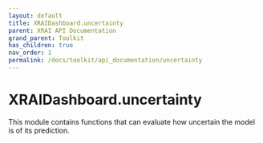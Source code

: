 ```yaml
---
layout: default
title: XRAIDashboard.uncertainty
parent: XRAI API Documentation
grand_parent: Toolkit
has_children: true
nav_order: 1
permalink: /docs/toolkit/api_documentation/uncertainty
---
```


# XRAIDashboard.uncertainty
This module contains functions that can evaluate how uncertain the model is of its prediction.